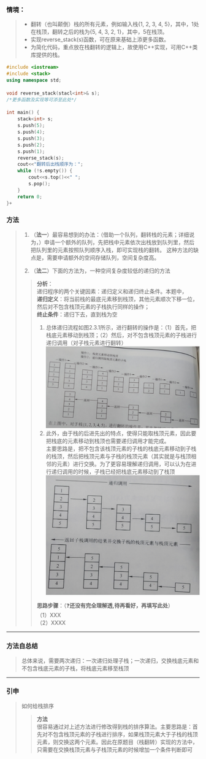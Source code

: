 ### 情境：

> - 翻转（也叫颠倒）栈的所有元素，例如输入栈{1, 2, 3, 4, 5}，其中，1处在栈顶，翻转之后的栈为{5, 4, 3, 2, 1}，其中，5在栈顶。
> - 实现reverse_stack(s)函数，可在原来基础上添更多函数。
> - 为简化代码，重点放在栈翻转的逻辑上，故使用C++实现，可用C++类库提供的栈。

```C++
#include <iostream>
#include <stack>
using namespace std;

void reverse_stack(stacl<int>& s);
/*更多函数及实现等可添至此处*/

int main() {
	stack<int> s;
	s.push(5);
	s.push(4);
	s.push(3);
	s.push(2);
	s.push(1);
	reverse_stack(s);
	cout<<"翻转后出栈顺序为：";
	while (!s.empty()) {
		cout<<s.top()<<" ";
		s.pop();
	}
	return 0;
}+
```

### 方法
> 1. （**法一**）最容易想到的办法：（借助一个队列，翻转栈的元素；详细说为，）申请一个额外的队列，先把栈中元素依次出栈放到队列里，然后把队列里的元素按照队列顺序入栈，即可实现栈的翻转。
> 这种方法的缺点是，需要申请额外的空间存储队列，空间复杂度高。<br>
> 
> 2. （**法二**）下面的方法为，一种空间复杂度较低的递归的方法<br>
> > **分析**：<br>
> > 递归程序的两个关键因素：递归定义和递归终止条件。本题中，<br>
> > **递归定义**：将当前栈的最底元素移到栈顶，其他元素顺次下移一位，然后对不包含栈顶元素的子栈执行同样的操作；<br>
> > **终止条件**：递归下去，直到栈为空<br>
> > 1. 总体递归流程如图2.3.1所示，进行翻转的操作是：（1）首先，把栈底元素移动到栈顶；（2）然后，对不包含栈顶元素的子栈进行递归调用（对子栈元素进行翻转）<br>
> > ![img2.3.1 图](https://github.com/Newbie-W/ProgrammerAlgorithmInterview/blob/master/pics/2.03/img%202.3.1.PNG)<br>
> > 2. 此外，由于栈的后进先出的特点，使得只能取栈顶元素，因此要把栈底的元素移动到栈顶也需要递归调用才能完成。<br>
> > 主要思路是，把不包含该栈顶元素的子栈的栈底元素移动到子栈的栈顶，然后把栈顶元素与子栈的栈顶元素（其实就是与栈顶相邻的元素）进行交换。为了更容易理解递归调用，可以认为在进行递归调用的时候，子栈已经把栈底元素移动到了栈顶<br>
> > ![img2.3.2 图](https://github.com/Newbie-W/ProgrammerAlgorithmInterview/blob/master/pics/2.03/img%202.3.2.PNG)<br>
> > 
> > **思路步骤**：（:question:**还没有完全理解透,待再看好，再填写此处**）<br>
> > （1）XXX<br>
> > （2）XXXX<br>

---
### 方法自总结
> 总体来说，需要两次递归：一次递归处理子栈；一次递归，交换栈底元素和不包含栈底元素的子栈，将栈底元素移至栈顶

---
### 引申

> 如何给栈排序
> > **方法**  
> > 很容易通过对上述方法进行修改得到栈的排序算法。主要思路是：首先对不包含栈顶元素的子栈进行排序，如果栈顶元素大于子栈的栈顶元素，则交换这两个元素。因此在原题目（栈翻转）实现的方法中，只需要在交换栈顶元素与子栈顶元素的时候增加一个条件判断即可